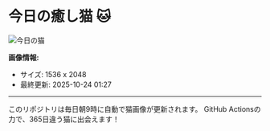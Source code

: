 # 今日の癒し猫 🐱

![今日の猫](https://cdn2.thecatapi.com/images/cra.jpg)

**画像情報:**
- サイズ: 1536 x 2048
- 最終更新: 2025-10-24 01:27

---

このリポジトリは毎日朝9時に自動で猫画像が更新されます。
GitHub Actionsの力で、365日違う猫に出会えます！
